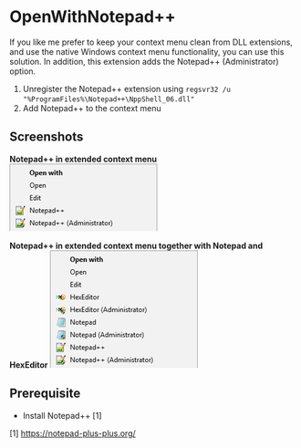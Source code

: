 # OpenWithNotepad++
If you like me prefer to keep your context menu clean from DLL extensions, and use the native Windows context menu functionality, you can use this solution. In addition, this extension adds the Notepad++ (Administrator) option.

1. Unregister the Notepad++ extension using ``regsvr32 /u "%ProgramFiles%\Notepad++\NppShell_06.dll"``
2. Add Notepad++ to the context menu

## Screenshots
**Notepad++ in extended context menu**
![Notepad++ in extended context menu](contextmenu.png)

**Notepad++ in extended context menu together with Notepad and HexEditor**
![Notepad++ in extended context menu together with Notepad and HexEditor](contextmenu_full.png)

## Prerequisite
* Install Notepad++ [1]


[1] https://notepad-plus-plus.org/
